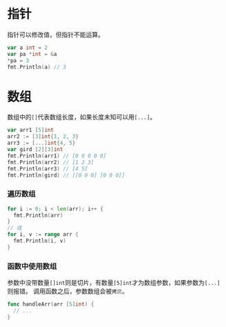# 指针
指针可以修改值，但指针不能运算。
```go
var a int = 2
var pa *int = &a
*pa = 3
fmt.Println(a) // 3
```

# 数组
数组中的`[]`代表数组长度，如果长度未知可以用`[...]`。
```go
var arr1 [5]int
arr2 := [3]int{1, 2, 3}
arr3 := [...]int{4, 5}
var gird [2][3]int
fmt.Println(arr1) // [0 0 0 0 0]
fmt.Println(arr2) // [1 2 3]
fmt.Println(arr3) // [4 5]
fmt.Println(gird) // [[0 0 0] [0 0 0]]
```
### 遍历数组
```go
for i := 0; i < len(arr); i++ {
  fmt.Println(arr)
}
// 或
for i, v := range arr {
  fmt.Println(i, v)
}
```
### 函数中使用数组
参数中没带数量`[]int`则是切片，有数量`[5]int`才为数组参数，如果参数为`[...]`则报错。
调用函数之后，参数数组会被`拷贝`。
```go
func handleArr(arr [5]int) {
  // ...
}
```